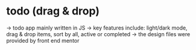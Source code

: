 # todo (drag & drop)

-> todo app mainly written in JS
-> key features include: light/dark mode, drag & drop items, sort by all, active or completed
-> the design files were provided by front end mentor
